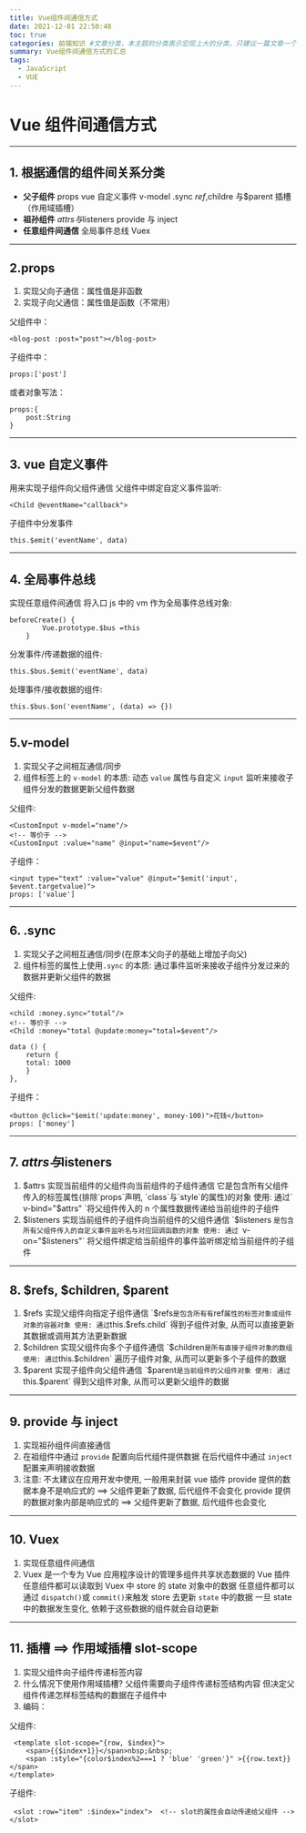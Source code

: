 ```yaml
---
title: Vue组件间通信方式
date: 2021-12-01 22:50:48
toc: true
categories: 前端知识 #文章分类，本主题的分类表示宏观上大的分类，只建议一篇文章一个分类
summary: Vue组件间通信方式的汇总
tags:
  - JavaScript
  - VUE
---
```


# Vue 组件间通信方式

---

## 1. 根据通信的组件间关系分类

- **父子组件**
  props
  vue 自定义事件
  v-model
  .sync
  $ref,$childre 与$parent
  插槽（作用域插槽）
- **祖孙组件**
  $attrs与$listeners
  provide 与 inject
- **任意组件间通信**
  全局事件总线
  Vuex

---

## 2.props

1. 实现父向子通信：属性值是非函数
2. 实现子向父通信：属性值是函数（不常用）

父组件中：

```
<blog-post :post="post"></blog-post>
```

子组件中：

```
props:['post']
```

或者对象写法：

```
props:{
    post:String
}
```

---

## 3. vue 自定义事件

用来实现子组件向父组件通信
父组件中绑定自定义事件监听:

```
<Child @eventName="callback">
```

子组件中分发事件

```
this.$emit('eventName', data)
```

---

## 4. 全局事件总线

实现任意组件间通信
将入口 js 中的 vm 作为全局事件总线对象:

```
beforeCreate() {
        Vue.prototype.$bus =this
    }
```

分发事件/传递数据的组件:

```
this.$bus.$emit('eventName', data)
```

处理事件/接收数据的组件:

```
this.$bus.$on('eventName', (data) => {})
```

---

## 5.v-model

1. 实现父子之间相互通信/同步
2. 组件标签上的 `v-model` 的本质: 动态 `value` 属性与自定义 `input` 监听来接收子组件分发的数据更新父组件数据

父组件:

```
<CustomInput v-model="name"/>
<!-- 等价于 -->
<CustomInput :value="name" @input="name=$event"/>
```

子组件：

```
<input type="text" :value="value" @input="$emit('input', $event.targetvalue)">
props: ['value']
```

---

## 6. .sync

1. 实现父子之间相互通信/同步(在原本父向子的基础上增加子向父)
2. 组件标签的属性上使用`.sync` 的本质: 通过事件监听来接收子组件分发过来的数据并更新父组件的数据

父组件:

```
<child :money.sync="total"/>
<!-- 等价于 -->
<Child :money="total @update:money="total=$event"/>

data () {
    return {
    total: 1000
    }
},
```

子组件：

```
<button @click="$emit('update:money', money-100)">花钱</button>
props: ['money']
```

---

## 7. $attrs与$listeners

1. $attrs
    实现当前组件的父组件向当前组件的子组件通信
    它是包含所有父组件传入的标签属性(排除`props`声明, `class`与`style`的属性)的对象
    使用: 通过` v-bind="$attrs" `将父组件传入的 n 个属性数据传递给当前组件的子组件
2. $listeners
    实现当前组件的子组件向当前组件的父组件通信
    `$listeners `是包含所有父组件传入的自定义事件监听名与对应回调函数的对象 使用: 通过 `v-on="$listeners"` 将父组件绑定给当前组件的事件监听绑定给当前组件的子组件

---

## 8. $refs, $children, $parent

1. $refs
    实现父组件向指定子组件通信
    `$refs`是包含所有有`ref`属性的标签对象或组件对象的容器对象 使用: 通过`this.$refs.child` 得到子组件对象, 从而可以直接更新其数据或调用其方法更新数据
2. $children
    实现父组件向多个子组件通信
    `$children`是所有直接子组件对象的数组 使用: 通过`this.$children` 遍历子组件对象, 从而可以更新多个子组件的数据
3. $parent
    实现子组件向父组件通信
    `$parent`是当前组件的父组件对象 使用: 通过`this.$parent` 得到父组件对象, 从而可以更新父组件的数据

---

## 9. provide 与 inject

1. 实现祖孙组件间直接通信
2. 在祖组件中通过 `provide` 配置向后代组件提供数据
   在后代组件中通过 `inject` 配置来声明接收数据
3. 注意:
   不太建议在应用开发中使用, 一般用来封装 vue 插件
   provide 提供的数据本身不是响应式的 ==> 父组件更新了数据, 后代组件不会变化
   provide 提供的数据对象内部是响应式的 ==> 父组件更新了数据, 后代组件也会变化

---

## 10. Vuex

1. 实现任意组件间通信
2. Vuex 是一个专为 Vue 应用程序设计的管理多组件共享状态数据的 Vue 插件
   任意组件都可以读取到 Vuex 中 store 的 state 对象中的数据
   任意组件都可以通过 `dispatch()`或 `commit()`来触发 store 去更新 `state` 中的数据
   一旦 state 中的数据发生变化, 依赖于这些数据的组件就会自动更新

---

## 11. 插槽 ==> 作用域插槽 slot-scope

1. 实现父组件向子组件传递标签内容
2. 什么情况下使用作用域插槽?
   父组件需要向子组件传递标签结构内容
   但决定父组件传递怎样标签结构的数据在子组件中
3. 编码：

父组件:

```
 <template slot-scope="{row, $index}">
    <span>{{$index+1}}</span>nbsp;&nbsp;
    <span :style="{color$index%2===1 ? 'blue' 'green'}" >{{row.text}}</span>
</template>
```

子组件:

```
 <slot :row="item" :$index="index">  <!-- slot的属性会自动传递给父组件 --></slot>
```
